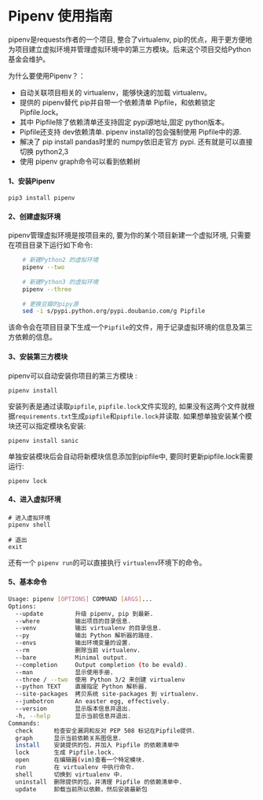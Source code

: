 # Pipenv 使用指南

pipenv是requests作者的一个项目, 整合了virtualenv, pip的优点，用于更方便地为项目建立虚拟环境并管理虚拟环境中的第三方模块。后来这个项目交给Python基金会维护。
<!--more-->
为什么要使用Pipenv？：
* 自动关联项目相关的 virtualenv，能够快速的加载 virtualenv。
* 提供的 pipenv替代 pip并自带一个依赖清单 Pipfile，和依赖锁定 Pipfile.lock。
* 其中 Pipfile除了依赖清单还支持固定 pypi源地址,固定 python版本。
* Pipfile还支持 dev依赖清单. pipenv install的包会强制使用 Pipfile中的源.
* 解决了 pip install pandas时里的 numpy依旧走官方 pypi.
还有就是可以直接切换 python2,3
* 使用 pipenv graph命令可以看到依赖树

#### 1、安装Pipenv
    pip3 install pipenv
    
#### 2、创建虚拟环境
pipenv管理虚拟环境是按项目来的, 要为你的某个项目新建一个虚拟环境, 只需要在项目目录下运行如下命令:
```sh
    # 新建Python2 的虚拟环境
    pipenv --two
    
    # 新建Python3 的虚拟环境
    pipenv --three
    
    # 更换豆瓣的pipy源
    sed -i s/pypi.python.org/pypi.doubanio.com/g Pipfile
```

该命令会在项目目录下生成一个`Pipfile`的文件，用于记录虚拟环境的信息及第三方依赖的信息。

#### 3、安装第三方模块
pipenv可以自动安装你项目的第三方模块 :
    
    pipenv install
    
安装列表是通过读取`pipfile`, `pipfile.lock`文件实现的, 如果没有这两个文件就根据`requirements.txt`生成`pipfile`和`pipfile.lock`并读取.
如果想单独安装某个模块还可以指定模块名安装:
    
    pipenv install sanic
    
单独安装模块后会自动将新模块信息添加到pipfile中, 要同时更新pipfile.lock需要运行:

    pipenv lock
    
#### 4、进入虚拟环境
    
    # 进入虚拟环境
    pipenv shell
    
    # 退出
    exit
    
还有一个 `pipenv run`的可以直接执行 `virtualenv`环境下的命令。

#### 5、基本命令
```sh
Usage: pipenv [OPTIONS] COMMAND [ARGS]...
Options:
  --update         升级 pipenv, pip 到最新.
  --where          输出项目的目录信息.
  --venv           输出 virtualenv 的目录信息.
  --py             输出 Python 解析器的路径.
  --envs           输出环境变量的设置.
  --rm             删除当前 virtualenv.
  --bare           Minimal output.
  --completion     Output completion (to be evald).
  --man            显示使用手册.
  --three / --two  使用 Python 3/2 来创建 virtualenv
  --python TEXT    直接指定 Python 解析器.
  --site-packages  拷贝系统 site-packages 到 virtualenv.
  --jumbotron      An easter egg, effectively.
  --version        显示版本信息并退出.
  -h, --help       显示当前信息并退出.
Commands:
  check      检查安全漏洞和反对 PEP 508 标记在Pipfile提供.
  graph      显示当前依赖关系图信息.
  install    安装提供的包，并加入 Pipfile 的依赖清单中
  lock       生成 Pipfile.lock.
  open       在编辑器(vim)查看一个特定模块.
  run        在 virtualenv 中执行命令.
  shell      切换到 virtualenv 中.
  uninstall  删除提供的包，并清理 Pipfile 的依赖清单中.
  update     卸载当前所以依赖，然后安装最新包
```



